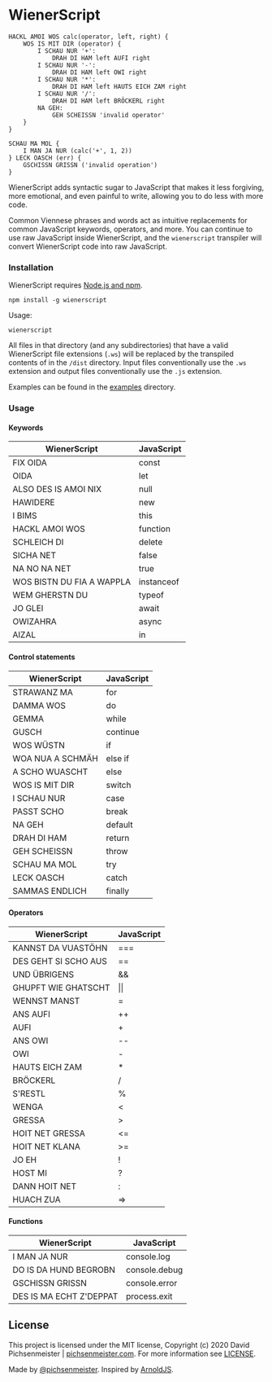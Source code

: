 # WienerScript

```
HACKL AMOI WOS calc(operator, left, right) {
    WOS IS MIT DIR (operator) {
        I SCHAU NUR '+':
            DRAH DI HAM left AUFI right
        I SCHAU NUR '-':
            DRAH DI HAM left OWI right   
        I SCHAU NUR '*':
            DRAH DI HAM left HAUTS EICH ZAM right   
        I SCHAU NUR '/':
            DRAH DI HAM left BRÖCKERL right
        NA GEH:
            GEH SCHEISSN 'invalid operator'          
    }
}

SCHAU MA MOL {
    I MAN JA NUR (calc('+', 1, 2))
} LECK OASCH (err) {
    GSCHISSN GRISSN ('invalid operation')
}
```

WienerScript adds syntactic sugar to JavaScript that makes it less forgiving, more emotional, and even painful to write, allowing you to do less with more code. 

Common Viennese phrases and words act as intuitive replacements for common JavaScript keywords, operators, and more. You can continue to use raw JavaScript inside WienerScript, and the `wienerscript` transpiler will convert WienerScript code into raw JavaScript.

### Installation

WienerScript requires [Node.js and npm](https://nodejs.org/en/).

```
npm install -g wienerscript
```

Usage:

```
wienerscript
```    

All files in that directory (and any subdirectories) that have a valid WienerScript file extensions (`.ws`) will be replaced by the transpiled contents of in the `/dist` directory.
Input files conventionally use the `.ws` extension and output files conventionally use the `.js` extension.

Examples can be found in the [examples](examples) directory.


### Usage

#### Keywords 

| WienerScript | JavaScript |
| ----- | ----- |
| FIX OIDA | const |
| OIDA | let |
| ALSO DES IS AMOI NIX | null |
| HAWIDERE | new |
| I BIMS | this |
| HACKL AMOI WOS | function |
| SCHLEICH DI | delete |
| SICHA NET | false |
| NA NO NA NET | true |
| WOS BISTN DU FIA A WAPPLA | instanceof |
| WEM GHERSTN DU | typeof |
| JO GLEI | await |
| OWIZAHRA | async |
| AIZAL | in |

#### Control statements

| WienerScript | JavaScript |
| ----- | ----- |
| STRAWANZ MA | for |
| DAMMA WOS | do |
| GEMMA | while |
| GUSCH | continue |
| WOS WÜSTN | if |
| WOA NUA A SCHMÄH | else if |
| A SCHO WUASCHT | else |
| WOS IS MIT DIR | switch |
| I SCHAU NUR | case |
| PASST SCHO | break |
| NA GEH | default |
| DRAH DI HAM | return |
| GEH SCHEISSN | throw |
| SCHAU MA MOL | try |
| LECK OASCH | catch |
| SAMMAS ENDLICH | finally |

#### Operators

| WienerScript | JavaScript |
| ----- | ----- |
| KANNST DA VUASTÖHN | === |
| DES GEHT SI SCHO AUS | == |
| UND ÜBRIGENS | && |
| GHUPFT WIE GHATSCHT | \|\| |
| WENNST MANST | = |
| ANS AUFI | ++ |
| AUFI | + |
| ANS OWI | -- |
| OWI | - |
| HAUTS EICH ZAM | * |
| BRÖCKERL | / |
| S'RESTL | % |
| WENGA | < |
| GRESSA | > |
| HOIT NET GRESSA | <= |
| HOIT NET KLANA | >= |
| JO EH | ! |
| HOST MI | ? |
| DANN HOIT NET | : |
| HUACH ZUA | => |

#### Functions

| WienerScript | JavaScript |
| ----- | ----- |
| I MAN JA NUR | console.log |
| DO IS DA HUND BEGROBN | console.debug |
| GSCHISSN GRISSN | console.error |
| DES IS MA ECHT Z'DEPPAT | process.exit |

## License
This project is licensed under the MIT license, Copyright (c) 2020 David Pichsenmeister | [pichsenmeister.com](https://pichsenmeister.com). For more information see [LICENSE](LICENSE).


Made by [@pichsenmeister](https://twitter.com/pichsenmeister). Inspired by [ArnoldJS](https://github.com/theBrianCui/ArnoldJS). 
